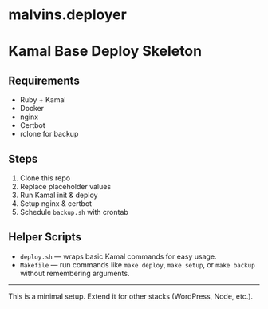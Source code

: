 # malvins.deployer
# Kamal Base Deploy Skeleton

## Requirements
- Ruby + Kamal
- Docker
- nginx
- Certbot
- rclone for backup

## Steps
1. Clone this repo
2. Replace placeholder values
3. Run Kamal init & deploy
4. Setup nginx & certbot
5. Schedule `backup.sh` with crontab

## Helper Scripts
- `deploy.sh` — wraps basic Kamal commands for easy usage.
- `Makefile` — run commands like `make deploy`, `make setup`, or `make backup` without remembering arguments.

---

This is a minimal setup. Extend it for other stacks (WordPress, Node, etc.).
